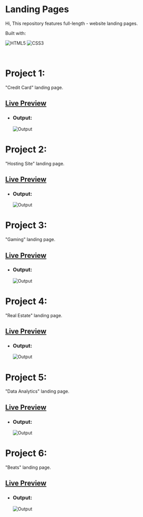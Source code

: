 # Landing Pages
Hi, This repository features full-length - website landing pages.

Built with:

![HTML5](https://img.shields.io/badge/html5-%23E34F26.svg?style=for-the-badge&logo=html5&logoColor=white) ![CSS3](https://img.shields.io/badge/css3-%231572B6.svg?style=for-the-badge&logo=css3&logoColor=white)

<br>

# Project 1:
"Credit Card" landing page.
## [Live Preview](https://landing-page-one-html-css.netlify.app/)
- ### Output:
  ![Output](./project_1/Assets/Photos/output.png)

# Project 2:
"Hosting Site" landing page.
## [Live Preview](https://landing-page-two-html-css.netlify.app/)
- ### Output:
  ![Output](./project_2/Assets/output.png)

# Project 3:
"Gaming" landing page.
## [Live Preview](https://landing-page-three-html-css.netlify.app/)
- ### Output:
  ![Output](./project_3/Assets/output.png)

# Project 4:
"Real Estate" landing page.
## [Live Preview](https://landing-page-four-html-css.netlify.app/)
- ### Output:
  ![Output](./project_4/Assets/Output.png)

# Project 5:
"Data Analytics" landing page.
## [Live Preview](https://landing-page-five-html-css.netlify.app/)
- ### Output:
  ![Output](./project_5/images/output.png)

# Project 6:
"Beats" landing page.
## [Live Preview](https://landing-page-six-html-css.netlify.app/)
- ### Output:
  ![Output](./project_6/Photos/output.png)
